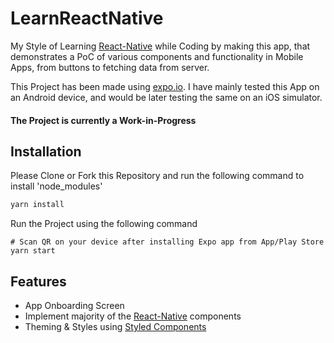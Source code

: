 # LearnReactNative

My Style of Learning [React-Native](https://reactnative.dev/) while Coding by making this app, that demonstrates a PoC of various components and functionality in Mobile Apps, from buttons to fetching data from server.

This Project has been made using [expo.io](https://expo.io/).
I have mainly tested this App on an Android device, and would be later testing the same on
an iOS simulator.

#### **__The Project is currently a Work-in-Progress__**

## Installation

Please Clone or Fork this Repository and run the following command to install 'node_modules'

```bash
yarn install 
```
Run the Project using the following command

```
# Scan QR on your device after installing Expo app from App/Play Store
yarn start
```
## Features

- App Onboarding Screen
- Implement majority of the [React-Native](https://reactnative.dev/) components
- Theming & Styles using [Styled Components](https://styled-components.com/)

